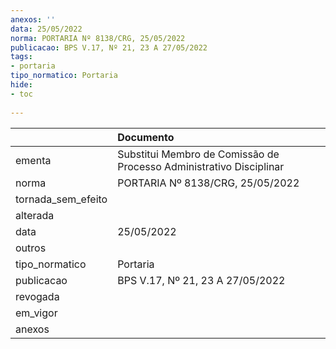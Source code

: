 ```yaml
---
anexos: ''
data: 25/05/2022
norma: PORTARIA Nº 8138/CRG, 25/05/2022
publicacao: BPS V.17, Nº 21, 23 A 27/05/2022
tags:
- portaria
tipo_normatico: Portaria
hide: 
- toc 
 
---
```


|                    | Documento                                                           |
|:-------------------|:--------------------------------------------------------------------|
| ementa             | Substitui Membro de Comissão de Processo Administrativo Disciplinar |
| norma              | PORTARIA Nº 8138/CRG, 25/05/2022                                    |
| tornada_sem_efeito |                                                                     |
| alterada           |                                                                     |
| data               | 25/05/2022                                                          |
| outros             |                                                                     |
| tipo_normatico     | Portaria                                                            |
| publicacao         | BPS V.17, Nº 21, 23 A 27/05/2022                                    |
| revogada           |                                                                     |
| em_vigor           |                                                                     |
| anexos             |                                                                     |